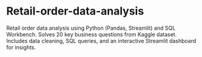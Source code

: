 # Retail-order-data-analysis
Retail order data analysis using Python (Pandas, Streamlit) and SQL Workbench. Solves 20 key business questions from Kaggle dataset. Includes data cleaning, SQL queries, and an interactive Streamlit dashboard for insights.
